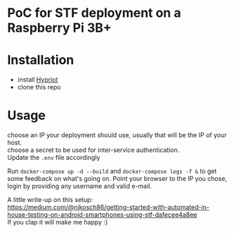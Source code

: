 PoC for STF deployment on a Raspberry Pi 3B+
===========
# Installation

* install [Hypriot]
* clone this repo

# Usage
choose an IP your deployment should use, usually that will be the IP of your host.  
choose a secret to be used for inter-service authentication.  
Update the `.env` file accordingly

Run `docker-compose up -d --build` and `docker-compose logs -f &` to get some feedback on what's going on.
Point your browser to the IP you chose,  
login by providing any username and valid e-mail.


A little write-up on this setup:  
https://medium.com/@nikosch86/getting-started-with-automated-in-house-testing-on-android-smartphones-using-stf-dafecee4a8ee  
If you clap it will make me happy :)

[Hypriot]:https://blog.hypriot.com/downloads/
